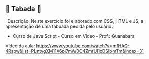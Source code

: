 ## 🧮 Tabada 🧮

-Descrição:
Neste exercício foi elaborado com CSS, HTML e JS, a apresentação de uma tabuada
pedida pelo usuário.

- Curso de Java Script - Curso em Vídeo - Prof.: Guanabara

Vídeo da aula: https://www.youtube.com/watch?v=mfHAQ-4Rspw&list=PLntvgXM11X6pi7mW0O4ZmfUI1xDSIbmTm&index=31